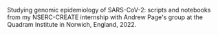 Studying genomic epidemiology of SARS-CoV-2: scripts and notebooks from my NSERC-CREATE internship with Andrew Page's group at the Quadram Institute in Norwich, England, 2022.